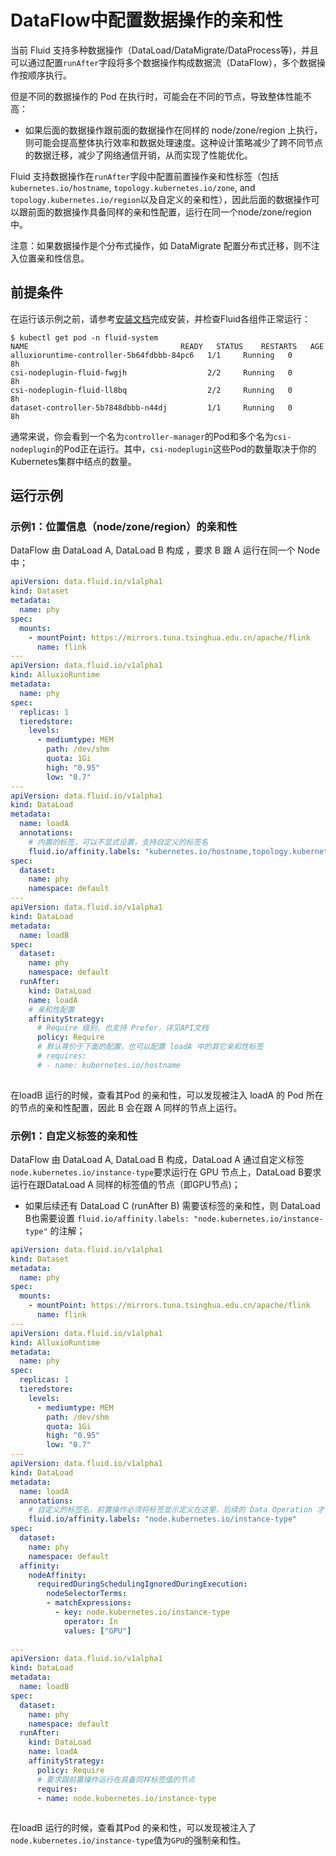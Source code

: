 # DataFlow中配置数据操作的亲和性

当前 Fluid 支持多种数据操作（DataLoad/DataMigrate/DataProcess等)，并且可以通过配置`runAfter`字段将多个数据操作构成数据流（DataFlow），多个数据操作按顺序执行。

但是不同的数据操作的 Pod 在执行时，可能会在不同的节点，导致整体性能不高：

- 如果后面的数据操作跟前面的数据操作在同样的 node/zone/region 上执行，则可能会提高整体执行效率和数据处理速度。这种设计策略减少了跨不同节点的数据迁移，减少了网络通信开销，从而实现了性能优化。

Fluid 支持数据操作在`runAfter`字段中配置前置操作亲和性标签（包括`kubernetes.io/hostname`, `topology.kubernetes.io/zone`, and `topology.kubernetes.io/region`以及自定义的亲和性），因此后面的数据操作可以跟前面的数据操作具备同样的亲和性配置，运行在同一个node/zone/region 中。

注意：如果数据操作是个分布式操作，如 DataMigrate 配置分布式迁移，则不注入位置亲和性信息。



## 前提条件

在运行该示例之前，请参考[安装文档](../userguide/install.md)完成安装，并检查Fluid各组件正常运行：

```shell
$ kubectl get pod -n fluid-system
NAME                                  READY   STATUS    RESTARTS   AGE
alluxioruntime-controller-5b64fdbbb-84pc6   1/1     Running   0          8h
csi-nodeplugin-fluid-fwgjh                  2/2     Running   0          8h
csi-nodeplugin-fluid-ll8bq                  2/2     Running   0          8h
dataset-controller-5b7848dbbb-n44dj         1/1     Running   0          8h
```

通常来说，你会看到一个名为`controller-manager`的Pod和多个名为`csi-nodeplugin`的Pod正在运行。其中，`csi-nodeplugin`这些Pod的数量取决于你的Kubernetes集群中结点的数量。



## 运行示例

### 示例1：位置信息（node/zone/region）的亲和性

DataFlow  由 DataLoad A, DataLoad B 构成 ，要求 B 跟 A 运行在同一个 Node 中；

```yaml
apiVersion: data.fluid.io/v1alpha1
kind: Dataset
metadata:
  name: phy
spec:
  mounts:
    - mountPoint: https://mirrors.tuna.tsinghua.edu.cn/apache/flink
      name: flink
---
apiVersion: data.fluid.io/v1alpha1
kind: AlluxioRuntime
metadata:
  name: phy
spec:
  replicas: 1
  tieredstore:
    levels:
      - mediumtype: MEM
        path: /dev/shm
        quota: 1Gi
        high: "0.95"
        low: "0.7"
---
apiVersion: data.fluid.io/v1alpha1
kind: DataLoad
metadata:
  name: loadA
  annotations:
    # 内置的标签，可以不显式设置，支持自定义的标签名
    fluid.io/affinity.labels: "kubernetes.io/hostname,topology.kubernetes.io/zone,topology.kubernetes.io/region"
spec:
  dataset:
    name: phy
    namespace: default
---
apiVersion: data.fluid.io/v1alpha1
kind: DataLoad
metadata:
  name: loadB
spec:
  dataset:
    name: phy
    namespace: default
  runAfter:
    kind: DataLoad
    name: loadA
    # 亲和性配置
    affinityStrategy:
      # Require 级别，也支持 Prefer，详见API文档
      policy: Require
      # 默认等价于下面的配置，也可以配置 loadA 中的其它亲和性标签
      # requires: 
      # - name: kubernetes.io/hostname
      
```

在loadB 运行的时候，查看其Pod 的亲和性，可以发现被注入 loadA 的 Pod 所在的节点的亲和性配置，因此 B 会在跟 A 同样的节点上运行。

### 示例1：自定义标签的亲和性

DataFlow  由 DataLoad A, DataLoad B 构成，DataLoad A 通过自定义标签`node.kubernetes.io/instance-type`要求运行在 GPU 节点上，DataLoad B要求运行在跟DataLoad A 同样的标签值的节点（即GPU节点)；
- 如果后续还有 DataLoad C (runAfter B) 需要该标签的亲和性，则 DataLoad B也需要设置 `fluid.io/affinity.labels: "node.kubernetes.io/instance-type"` 的注解；
```yaml
apiVersion: data.fluid.io/v1alpha1
kind: Dataset
metadata:
  name: phy
spec:
  mounts:
    - mountPoint: https://mirrors.tuna.tsinghua.edu.cn/apache/flink
      name: flink
---
apiVersion: data.fluid.io/v1alpha1
kind: AlluxioRuntime
metadata:
  name: phy
spec:
  replicas: 1
  tieredstore:
    levels:
      - mediumtype: MEM
        path: /dev/shm
        quota: 1Gi
        high: "0.95"
        low: "0.7"
---
apiVersion: data.fluid.io/v1alpha1
kind: DataLoad
metadata:
  name: loadA
  annotations:
    # 自定义的标签名，前置操作必须将标签显示定义在这里，后续的 Data Operation 才可以使用该标签设置亲和性
    fluid.io/affinity.labels: "node.kubernetes.io/instance-type"
spec:
  dataset:
    name: phy
    namespace: default
  affinity:
    nodeAffinity:
      requiredDuringSchedulingIgnoredDuringExecution:
        nodeSelectorTerms:
        - matchExpressions:
          - key: node.kubernetes.io/instance-type
            operator: In
            values: ["GPU"]
      
---
apiVersion: data.fluid.io/v1alpha1
kind: DataLoad
metadata:
  name: loadB
spec:
  dataset:
    name: phy
    namespace: default
  runAfter:
    kind: DataLoad
    name: loadA
    affinityStrategy:
      policy: Require
      # 要求跟前置操作运行在具备同样标签值的节点
      requires: 
      - name: node.kubernetes.io/instance-type
      
```

在loadB 运行的时候，查看其Pod 的亲和性，可以发现被注入了`node.kubernetes.io/instance-type`值为`GPU`的强制亲和性。